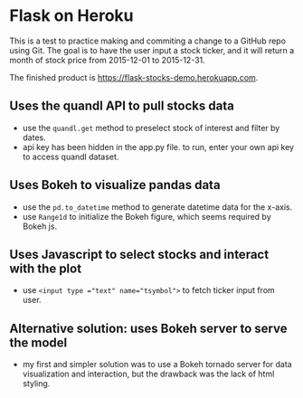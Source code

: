 # Flask on Heroku

This is a test to practice making and commiting a change to a GitHub repo using Git. The goal is to have the user input a stock ticker, and it will return a month of stock price from 2015-12-01 to 2015-12-31.

The finished product is https://flask-stocks-demo.herokuapp.com.

## Uses the quandl API to pull stocks data
- use the `quandl.get` method to preselect stock of interest and filter by dates.
- api key has been hidden in the app.py file. to run, enter your own api key to access quandl dataset. 

## Uses Bokeh to visualize pandas data
- use the `pd.to_datetime` method to generate datetime data for the x-axis.
- use `Range1d` to initialize the Bokeh figure, which seems required by Bokeh js.

## Uses Javascript to select stocks and interact with the plot
- use `<input type ="text" name="tsymbol">` to fetch ticker input from user.

## Alternative solution: uses Bokeh server to serve the model
- my first and simpler solution was to use a Bokeh tornado server for data visualization and interaction, but the drawback was the lack of html styling.